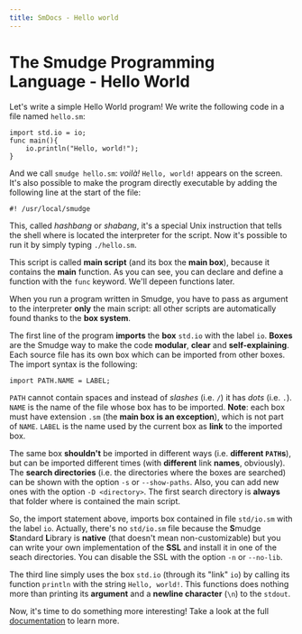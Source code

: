 ```yaml
---
title: SmDocs - Hello world
---
```


# The Smudge Programming Language - Hello World

Let's write a simple Hello World program!
We write the following code in a file named `hello.sm`:
```
import std.io = io;
func main(){
    io.println("Hello, world!");
}
```
And we call `smudge hello.sm`: *voilà!* `Hello, world!` appears on the screen.
It's also possible to make the program directly executable by adding the
following line at the start of the file:
```
#! /usr/local/smudge
```
This, called *hashbang* or *shabang*, it's a special Unix instruction that
tells the shell where is located the interpreter for the script.
Now it's possible to run it by simply typing `./hello.sm`.

This script is called **main script** (and its box the **main box**), because
it contains the **main** function.
As you can see, you can declare and define a function with the `func` keyword.
We'll depeen functions later.

When you run a program written in Smudge, you have to pass as argument to the
interpreter **only** the main script:
all other scripts are automatically found thanks to the **box system**.

The first line of the program **imports** the **box** `std.io` with the label
`io`.
**Boxes** are the Smudge way to make the code **modular**, **clear** and
**self-explaining**.
Each source file has its own box which can be imported from other boxes.
The import syntax is the following:
```
import PATH.NAME = LABEL;
```
`PATH` cannot contain spaces and instead of *slashes* (i.e. `/`) it has
*dots* (i.e. `.`).
`NAME` is the name of the file whose box has to be imported. **Note**: each box
must have extension `.sm` (the **main box is an exception**), which is not part
of `NAME`.
`LABEL` is the name used by the current box as **link** to the imported box.

The same box **shouldn't** be imported in different ways (i.e. **different
`PATH`s**), but can be imported different times (with **different** link
**names**, obviously).
The **search directories** (i.e. the directories where the boxes are searched)
can be shown with the option `-s` or `--show-paths`.
Also, you can add new ones with the option `-D <directory>`. The first search
directory is **always** that folder where is contained the main script.

So, the import statement above, imports box contained in file `std/io.sm` with
the label `io`. Actually, there's no `std/io.sm` file because the **S**mudge
**S**tandard **L**ibrary is **native** (that doesn't mean non-customizable) but
you can write your own implementation of the **SSL** and install it in one of
the seach directories. You can disable the SSL with the option `-n` or
`--no-lib`.

The third line simply uses the box `std.io` (through its "link" `io`) by
calling its function `println` with the string `Hello, world!`. This functions
does nothing more than printing its **argument** and a **newline character**
(`\n`) to the `stdout`.

Now, it's time to do something more interesting!
Take a look at the full [documentation](https://smudgelang.github.io/smudge/)
to learn more.
